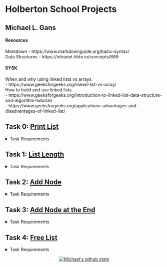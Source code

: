 # Holberton School Projects

## Michael L. Gans

#### Resources
<p> Markdown - https://www.markdownguide.org/basic-syntax/ <br>
Data Structures - https://intranet.hbtn.io/concepts/889 <br></p>

#### SYSK
<p> When and why using linked lists vs arrays <br>
 - https://www.geeksforgeeks.org/linked-list-vs-array/ <br>
How to build and use linked lists <br>
 - https://www.geeksforgeeks.org/introduction-to-linked-list-data-structure-and-algorithm-tutorial/ <br>
 - https://www.geeksforgeeks.org/applications-advantages-and-disadvantages-of-linked-list/ </p>

## Task 0: [Print List](https://github.com/michaellgans/holbertonschool-low_level_programming/blob/main/singly_linked_lists/0-print_list.c)
<details><summary>Task Requirements</summary>

>Write a function that prints all the elements of a `list_t` list.
>
>- Prototype: `size_t print_list(const list_t *h);` <br>
>- Return: the number of nodes <br>
>- Format: see example <br>
>- If `str` is `NULL`, print `[0] (nil)` <br>
>- You are allowed to use `printf` <br></details>

## Task 1: [List Length](https://github.com/michaellgans/holbertonschool-low_level_programming/blob/main/singly_linked_lists/1-list_len.c)
<details><summary> Task Requirements</summary>

>Write a function that returns the number of elements in a linked `list_t` list.
>
>- Prototype: `size_t list_len(const list_t *h);`<br></details>

## Task 2: [Add Node](https://github.com/michaellgans/holbertonschool-low_level_programming/blob/main/singly_linked_lists/2-add_node.c)
<details><summary>Task Requirements</summary>

>Write a function that adds a new node at the begining of a `list_t` list.
>
>- Prototype: `list_t *add_node(list_t **head, const char *str);` <br>
>- Return: the address of the new element, or `NULL` if it failed <br>
>- `str` needs to be duplicated <br>
>- You are allowed to use `strdup` <br></details>

## Task 3: [Add Node at the End](https://github.com/michaellgans/holbertonschool-low_level_programming/blob/main/singly_linked_lists/3-add_node_end.c)
<details><summary>Task Requirements</summary>

>Write a function that adds a new node at the end of a `list_t` list.
>
>- Prototype: `list_t *add_node_end(list_t **head, const char *str);` <br>
>- Return: the address of the new element, or `NULL` if it failed <br>
>- `str` needs to be duplicated <br>
>- You are allowed to use `strdup` <br></details>

## Task 4: [Free List](https://github.com/michaellgans/holbertonschool-low_level_programming/blob/main/singly_linked_lists/4-free_list.c)
<details><summary>Task Requirements</summary>

>Write a function that frees a `list_t` list.
>
>- Prototype: `void free_list(list_t *head);` <br></details>

<p align="center">
  <a href="https://github.com/michaellgans"><img src="https://github-readme-stats.vercel.app/api?username=michaellgans&show_icons=true" alt="Michael's github stats"></a>
</p>
